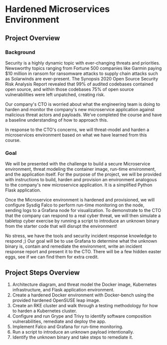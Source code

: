 # Hardened Microservices Environment

## Project Overview
### Background
Security is a highly dynamic topic with ever-changing threats and priorities. Newsworthy topics ranging from Fortune 500 companies like Garmin paying $10 million in ransom 
for ransomware attacks to supply chain attacks such as Solarwinds are ever-present. The Synopsis 2020 Open Source Security Risk Analysis Report revealed that 99% of audited 
codebases contained open source, and within those codebases 75% of open source vulnerabilities were left unpatched, creating risk.

Our company's CTO is worried about what the engineering team is doing to harden and monitor the company's new microservice application against malicious threat actors and payloads.
We’ve completed the course and have a baseline understanding of how to approach this.

In response to the CTO's concerns, we will threat-model and harden a microservices environment based on what we have learned from this course.

### Goal
We will be presented with the challenge to build a secure Microservice environment, threat modeling the container image, run-time environment, and the application itself. 
For the purpose of the project, we will be provided with instructions to build, harden and provision an environment analogous to the company's new microservice application. 
It is a simplified Python Flask application.

Once the Microservice environment is hardened and provisioned, we will configure Sysdig Falco to perform run-time monitoring on the node, sending logs to a Grafana node for visualization. 
To demonstrate to the CTO that the company can respond to a real cyber threat, we will then simulate a tabletop cyber exercise by running a script to introduce an unknown 
binary from the starter code that will disrupt the environment!

No stress, we have the tools and security incident response knowledge to respond ;) Our goal will be to use Grafana to determine what the unknown binary is, contain and remediate the environment, 
write an incident response report and present it to the CTO. There will be a few hidden easter eggs, see if we can find them for extra credit.

## Project Steps Overview
1. Architecture diagram, and threat model the Docker image, Kubernetes infrastructure, and Flask application environment.
2. Create a hardened Docker environment with Docker-bench using the provided hardened OpenSUSE leap image.
3. Create an RKE cluster and walk through a testing methodology for how to harden a Kubernetes cluster.
4. Configure and run Grype and Trivy to identify software composition vulnerabilities, remediate and deploy the app.
5. Implement Falco and Grafana for run-time monitoring.
6. Run a script to introduce an unknown payload intentionally.
7. Identify the unknown binary and take steps to remediate it.
